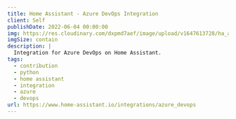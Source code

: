 ```yaml
---
title: Home Assistant - Azure DevOps Integration
client: Self
publishDate: 2022-06-04 00:00:00
img: https://res.cloudinary.com/dxpmd7aef/image/upload/v1647613728/ha_ado_ab09de63e2.svg
imgSize: contain
description: |
  Integration for Azure DevOps on Home Assistant.
tags:
  - contribution
  - python
  - home assistant
  - integration
  - azure
  - devops
url: https://www.home-assistant.io/integrations/azure_devops
---
```

